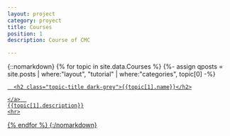 ```yaml
---
layout: project
category: proyect
title: Courses
position: 1
description: Course of CMC

---
```

{::nomarkdown}
  {% for topic in site.data.Courses %}
    {%- assign qposts = site.posts | where:"layout", "tutorial" | where:"categories", topic[0] -%}
    <a href="{{site.url}}{{site.baseurl}}/course/{{topic[0]}}">

      <h2 class="topic-title dark-grey">{{topic[1].name}}</h2>

    </a>  
    {{topic[1].description}}
    <hr>
  {% endfor %}
{:/nomarkdown}
